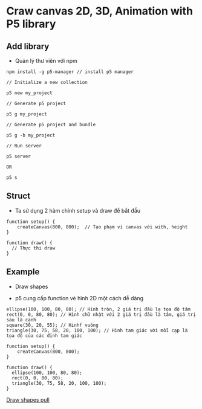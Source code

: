 # Craw canvas 2D, 3D, Animation with P5 library

## Add library
- Quản lý thư viên với npm
```
npm install -g p5-manager // install p5 manager

// Initialize a new collection

p5 new my_project

// Generate p5 project

p5 g my_project

// Generate p5 project and bundle

p5 g -b my_project

// Run server

p5 server

OR

p5 s

```
## Struct
- Ta sử dụng 2 hàm chính setup và draw để bắt đầu
```
function setup() {
	createCanvas(800, 800);  // Tạo phạm vi canvas với with, height
}

function draw() {
  // Thực thi draw
}

```
## Example
- Draw shapes
 + p5 cung cấp function vè hình 2D một cách dễ dàng
```
ellipse(100, 100, 80, 80); // Hinh tròn, 2 giá trị đầu lạ tọa độ tâm
rect(0, 0, 80, 80); // Hình chữ nhật với 2 giá trị đầu là tâm, giá trị sau là cạnh
square(30, 20, 55); // Hinhf vuông
triangle(30, 75, 58, 20, 100, 100); // Hình tam giác với mỗi cạp là tọa độ của các đỉnh tam giác

function setup() {
	createCanvas(800, 800);
}

function draw() {
  ellipse(100, 100, 80, 80);
  rect(0, 0, 80, 80);
  triangle(30, 75, 58, 20, 100, 100);
}
```
[Draw shapes pull](https://github.com/khacthe/canvas-animation/pull/1)

